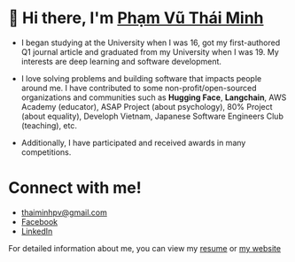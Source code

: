 # 👋 Hi there, I'm [Phạm Vũ Thái Minh](https://thaiminhpv.github.io/)

- I began studying at the University when I was 16, got my first-authored Q1 journal article and graduated from my University when I was 19. My interests are deep learning and software development.

- I love solving problems and building software that impacts people around me. I have contributed to some non-profit/open-sourced organizations and communities such as **Hugging Face**, **Langchain**, AWS Academy (educator), ASAP Project (about psychology), 80% Project (about equality), Developh Vietnam, Japanese Software Engineers Club (teaching), etc.

- Additionally, I have participated and received awards in many competitions.

# Connect with me!

- [thaiminhpv@gmail.com](mailto:thaiminhpv@gmail.com)
- [Facebook](https://www.facebook.com/thaiminhpv/)
- [LinkedIn](https://www.linkedin.com/in/thaiminhpv/)

For detailed information about me, you can view my
[resume](https://drive.google.com/file/d/1YbKL2X5OES5zRw0TDXDypgwqJW0PWqa2/view) or
[my website](https://thaiminhpv.github.io/)
